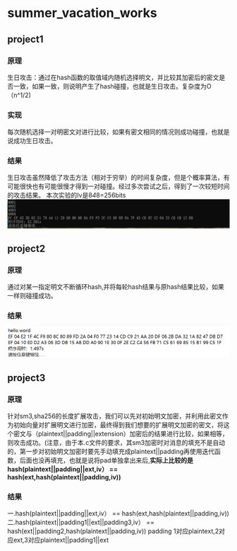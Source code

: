 # summer_vacation_works

## project1

### 原理
生日攻击：通过在hash函数的取值域内随机选择明文，并比较其加密后的密文是否一致，如果一致，则说明产生了hash碰撞，也就是生日攻击。复杂度为O（n^1/2)

### 实现
每次随机选择一对明密文对进行比较，如果有密文相同的情况则成功碰撞，也就是说成功生日攻击。

### 结果
生日攻击虽然降低了攻击方法（相对于穷举）的时间复杂度，但是个概率算法，有可能很快也有可能很慢才得到一对碰撞。经过多次尝试之后，得到了一次较短时间的攻击结果。
本次实验的Iv是8*4*8=256bits
![image](https://github.com/CuteWWW/summer_vacation_works/blob/main/1.png)

## project2

### 原理
通过对某一指定明文不断循环hash,并将每轮hash结果与原hash结果比较，如果一样则碰撞成功。

### 结果
![image](https://github.com/CuteWWW/summer_vacation_works/blob/main/2.png)

## project3

### 原理
针对sm3,sha256的长度扩展攻击，我们可以先对初始明文加密，并利用此密文作为初始向量对扩展明文进行加密，最终得到我们想要的扩展明文加密的密文，将这个密文与（plaintext||padding||extension）加密后的结果进行比较，如果相等，则攻击成功。(注意，由于本.c文件的要求，其sm3加密时对消息的填充不是自动的，第一步对初始明文加密时要先手动填充成plaintext||padding再使用迭代函数，后面也没再填充，也就是说将pad单独拿出来后,**实际上比较的是hash(plaintext||padding||ext,iv） == hash(ext,hash(plaintext||padding,iv))**

### 结果
一.hash(plaintext||padding||ext,iv） == hash(ext,hash(plaintext||padding,iv))
二.hash(plaintext||padding1||ext||padding3,iv） == hash(ext||padding2,hash(plaintext||padding,iv))  padding 1对应plaintext,2对应ext,3对应plaintext||padding1||ext



